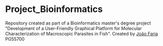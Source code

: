 # Project_Bioinformatics
Repository created as part of a Bioinformatics master's degree project "Development of a User-Friendly Graphical Platform for Molecular Characterization of Macroscopic Parasites in Fish".
Created by [João Faria](https://github.com/JohnnyFarians24) PG55700
